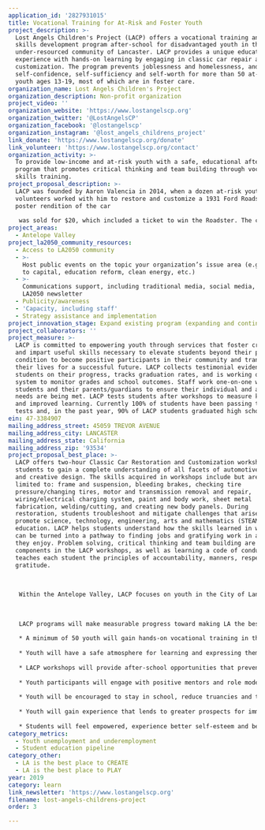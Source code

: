 ```yaml
---
application_id: '2827931015'
title: Vocational Training for At-Risk and Foster Youth
project_description: >-
  Lost Angels Children's Project (LACP) offers a vocational training and life
  skills development program after-school for disadvantaged youth in the
  under-resourced community of Lancaster. LACP provides a unique educational
  experience with hands-on learning by engaging in classic car repair and
  customization. The program prevents joblessness and homelessness, and promotes
  self-confidence, self-sufficiency and self-worth for more than 50 at-risk
  youth ages 13-19, most of which are in foster care.
organization_name: Lost Angels Children's Project
organization_description: Non-profit organization
project_video: ''
organization_website: 'https://www.lostangelscp.org'
organization_twitter: '@LostAngelsCP'
organization_facebook: '@lostangelscp'
organization_instagram: '@lost_angels_childrens_project'
link_donate: 'https://www.lostangelscp.org/donate'
link_volunteer: 'https://www.lostangelscp.org/contact'
organization_activity: >-
  To provide low-income and at-risk youth with a safe, educational after-school
  program that promotes critical thinking and team building through vocational
  skills training.
project_proposal_description: >-
  LACP was founded by Aaron Valencia in 2014, when a dozen at-risk youth and
  volunteers worked with him to restore and customize a 1931 Ford Roadster. A
  poster rendition of the car
   
   was sold for $20, which included a ticket to win the Roadster. The car was then raffled off at the Ventura Nationals, a yearly event for classic car enthusiasts, and the poster sale proceeds were donated to support youth programs at local homeless shelters. In 2015, LACP repeated the process by restoring a 1936 Ford Coupe. Each of these cars raised over $40,000 through the giveaway event. Mr. Valencia saw firsthand the difference the restoration project made to the young participants’ self-confidence and motivation and decided to concentrate his efforts on giving more kids the chance to get involved in this productive, character-building experience. In January 2016, LACP was incorporated and its revenue generating model of vocational job training through classic car restoration has helped to sustain services year after year. That year, LACP won a 2016 LA2050 Challenge Grant as one of the Best Places to Learn in Los Angeles. This grant was instrumental in launching LACP to the next level and our organization was able to leverage this support for gaining new donors, funders and resources. In 2017, LACP experienced a great amount of success in securing grants to further build organizational infrastructure. Among these, a Springboard Fund start-up grant from The Durfee Foundation provided two-years of funding and a personal mentor. Executive Director Steve LePore, who has over 30 years of experience working with non-profit organizations, has been providing one-on-one support and guidance for Mr. Valencia to help develop LACP. In addition, Mr. Valencia was recognized with a CNN Hero Award in December 2017 for his work and dedication; and this success was leveraged to grow LACP from a small workshop to a 5,000 square foot facility in the heart of Lancaster.
project_areas:
  - Antelope Valley
project_la2050_community_resources:
  - Access to LA2050 community
  - >-
    Host public events on the topic your organization’s issue area (e.g. access
    to capital, education reform, clean energy, etc.) 
  - >-
    Communications support, including traditional media, social media, and
    LA2050 newsletter
  - Publicity/awareness
  - 'Capacity, including staff'
  - Strategy assistance and implementation
project_innovation_stage: Expand existing program (expanding and continuing ongoing successful projects)
project_collaborators: ''
project_measure: >-
  LACP is committed to empowering youth through services that foster creativity
  and impart useful skills necessary to elevate students beyond their present
  condition to become positive participants in their community and transform
  their lives for a successful future. LACP collects testimonial evidence, tests
  students on their progress, tracks graduation rates, and is working on a
  system to monitor grades and school outcomes. Staff work one-on-one with
  students and their parents/guardians to ensure their individual and academic
  needs are being met. LACP tests students after workshops to measure knowledge
  and improved learning. Currently 100% of students have been passing their
  tests and, in the past year, 90% of LACP students graduated high school.
ein: 47-3384907
mailing_address_street: 45059 TREVOR AVENUE
mailing_address_city: LANCASTER
mailing_address_state: California
mailing_address_zip: '93534'
project_proposal_best_place: >-
  LACP offers two-hour Classic Car Restoration and Customization workshops for
  students to gain a complete understanding of all facets of automotive repair
  and creative design. The skills acquired in workshops include but are not
  limited to: frame and suspension, bleeding brakes, checking tire
  pressure/changing tires, motor and transmission removal and repair,
  wiring/electrical charging system, paint and body work, sheet metal
  fabrication, welding/cutting, and creating new body panels. During
  restoration, students troubleshoot and mitigate challenges that arise, which
  promote science, technology, engineering, arts and mathematics (STEAM)
  education. LACP helps students understand how the skills learned in workshops
  can be turned into a pathway to finding jobs and gratifying work in a field
  they enjoy. Problem solving, critical thinking and team building are essential
  components in the LACP workshops, as well as learning a code of conduct that
  teaches each student the principles of accountability, manners, respect and
  gratitude. 
   
   
   
   Within the Antelope Valley, LACP focuses on youth in the City of Lancaster—where nearly 23% of households live below the poverty level and 30% of residents are under the age of 18. Twenty percent of the population has less than a high school education, and only 15% of the residents have education higher than a bachelor’s degree (compared to 30% in LA County). Of LACP’s students, 70% are African American, 25% are Hispanic, and 5% are other ethnicities; 70% are male and 30% are female; 100% are low-income and at-risk; and 84% are part of the foster care system. LACP workshops host 10-15 students per session; and, all participants are served a nutritious meal — for some, this is the only healthy food they get during the day. 
   
   
   
   LACP programs will make measurable progress toward making LA the best place to LEARN by accomplishing the following:
   
   * A minimum of 50 youth will gain hands-on vocational training in the automotive industry.
   
   * Youth will have a safe atmosphere for learning and expressing themselves through creative outlets that are non-violent and promote positive communication.
   
   * LACP workshops will provide after-school opportunities that prevent youth from gang activity, substance use/abuse, and teenage pregnancy.
   
   * Youth participants will engage with positive mentors and role models that have overcome great obstacles and can demonstrate a pathway to a successful future.
   
   * Youth will be encouraged to stay in school, reduce truancies and tardies, and will have an enhanced understanding of STEAM subjects through hands-on application in the workshops. 
   
   * Youth will gain experience that lends to greater prospects for immediate employment in the automotive industry, including but not limited to dealerships and maintenance providers. 
   
   * Students will feel empowered, experience better self-esteem and become more self-reliant by learning skills that can translate into jobs and future learning opportunities.
category_metrics:
  - Youth unemployment and underemployment
  - Student education pipeline
category_other:
  - LA is the best place to CREATE
  - LA is the best place to PLAY
year: 2019
category: learn
link_newsletter: 'https://www.lostangelscp.org'
filename: lost-angels-childrens-project
order: 3

---
```

